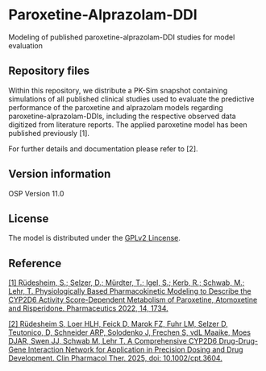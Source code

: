 # Paroxetine-Alprazolam-DDI
Modeling of published paroxetine-alprazolam-DDI studies for model evaluation

## Repository files
Within this repository, we distribute a PK-Sim snapshot containing simulations of all published clinical studies used to evaluate the predictive performance of the paroxetine and alprazolam models regarding paroxetine-alprazolam-DDIs, including the respective observed data digitized from literature reports. The applied paroxetine model has been published previously [1]. 

For further details and documentation please refer to [2].


## Version information

OSP Version 11.0

## License 
The model is distributed under the [GPLv2 Lincense](https://github.com/Open-Systems-Pharmacology/Suite/blob/develop/LICENSE).

## Reference
[[1] Rüdesheim, S.; Selzer, D.; Mürdter, T.; Igel, S.; Kerb, R.; Schwab, M.; Lehr, T. Physiologically Based Pharmacokinetic Modeling to Describe the CYP2D6 Activity Score-Dependent Metabolism of Paroxetine, Atomoxetine and Risperidone. Pharmaceutics 2022, 14, 1734.](https://doi.org/10.3390/pharmaceutics14081734)

[[2] Rüdesheim S, Loer HLH, Feick D, Marok FZ, Fuhr LM, Selzer D, Teutonico, D, Schneider ARP, Solodenko J, Frechen S, vdL Maaike, Moes DJAR, Swen JJ, Schwab M, Lehr T. A Comprehensive CYP2D6 Drug-Drug-Gene Interaction Network for Application in Precision Dosing and Drug Development. Clin Pharmacol Ther. 2025, doi: 10.1002/cpt.3604.](https://pubmed.ncbi.nlm.nih.gov/39953671/)
